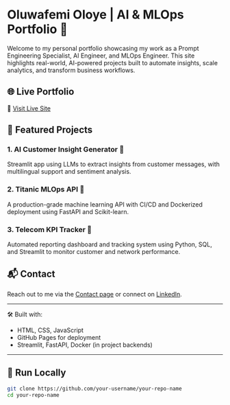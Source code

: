 # Oluwafemi Oloye | AI & MLOps Portfolio 🚀

Welcome to my personal portfolio showcasing my work as a Prompt Engineering Specialist, AI Engineer, and MLOps Engineer. This site highlights real-world, AI-powered projects built to automate insights, scale analytics, and transform business workflows.

## 🌐 Live Portfolio
🔗 [Visit Live Site](https://femi-oloye.github.io/Portfolio/)

## 📁 Featured Projects

### 1. AI Customer Insight Generator 🧠
Streamlit app using LLMs to extract insights from customer messages, with multilingual support and sentiment analysis.

### 2. Titanic MLOps API 🚢
A production-grade machine learning API with CI/CD and Dockerized deployment using FastAPI and Scikit-learn.

### 3. Telecom KPI Tracker 📶
Automated reporting dashboard and tracking system using Python, SQL, and Streamlit to monitor customer and network performance.

## 📬 Contact
Reach out to me via the [Contact page](contact.html) or connect on [LinkedIn](https://www.linkedin.com/in/oluwafemi-oloye-a3b772353/).

---

🛠 Built with:  
- HTML, CSS, JavaScript  
- GitHub Pages for deployment  
- Streamlit, FastAPI, Docker (in project backends)

---

## 🔧 Run Locally

```bash
git clone https://github.com/your-username/your-repo-name
cd your-repo-name
